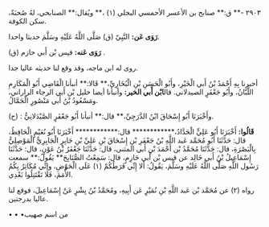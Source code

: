 ٢٩٠٣ -** ق:** صنابح بن الأعسر الأحمسي البجلي (١) ،** ويُقال:** الصنابحي، لهُ صُحبَةٌ، سكن الكوفة.

**رَوَى عَن:** النَّبِيّ (ق) صَلَّى اللَّهُ عَلَيْهِ وسَلَّمَ حديثا واحدا.

**رَوَى عَنه:** قيس بْن أَبي حازم (ق) .

روى له ابن ماجه، وقد وقع لنا حديثه عاليا جدا.

أخبرنا بِهِ أَحْمَدُ بْنُ أَبي الْخَيْرِ، وأَبُو الْحَسَنِ بْنِ الْبُخَارِيِّ،** قَالا:** أنبأنا الْقَاضِي أَبُو الْمَكَارِمِ اللَّبَّانُ، وأَبُو جَعْفَرٍ الصيدلاني. قال**ابْن أَبي الخير:** وأنبأنا أيضا خليل بْن أَبي الرجاء الراراني، ومَسْعُودُ بْنُ أَبي مَنْصُورٍ الْجَمَّالُ.

(ح) : وأَخْبَرَنَا أَبُو إِسْحَاقَ ابْنُ الدَّرَجِيِّ،** قال:** أنبأنا أَبُو جَعْفَرٍ الصَّيْدَلانِيُّ.

**قَالُوا:** أَخْبَرَنَا أَبُو عَلِيٍّ الْحَدَّادُ،************ قال:************ أَخْبَرَنَا أَبُو نُعَيْمٍ الْحَافِظُ، قال: حَدَّثَنَا أَبُو مُحَمَّد عَبد اللَّهِ بْنُ جَعْفَرِ بْنِ إِسْحَاقَ بْنِ عَلِيِّ بْنِ جَابِرٍ الْجَابِرِيُّ الْمَوْصِلِيُّ بِالْبَصْرَةِ، قال: حَدَّثَنَا مُحَمَّدُ بْن أَحْمَدَ بْنِ أَبي المثنى، قال: حَدَّثَنَا جَعْفَرُ بْنُ عَوْنٍ، قال: حَدَّثَنَا إِسْمَاعِيلُ بْنُ أَبي خَالِد عن قيس بْن أَبي حَازِمٍ، قال: سَمِعْتُ الصُّنَابِحَ** يَقُولُ:** سمعت رَسُول اللَّهِ صَلَّى اللَّهُ عَلَيْهِ وسَلَّمَ، يَقُولُ: أَلا إِنِّي فَرَطُكُمْ (١) عَلَى الْحَوْضِ، وإِنِّي مُكَاثِرٌ بِكُمُ الأُمَمَ، فَلا تَقْتَتِلُوا بَعْدِي.

رواه (٢) عن مُحَمَّد بْن عَبد اللَّهِ بْنِ نُمَيْرٍ عَن أَبِيهِ، ومُحَمَّدُ بْنُ بِشْرٍ عَنْ إِسْمَاعِيلَ، فوقع لنا عاليا بدرجتين.

• • •من اسم صهيب
